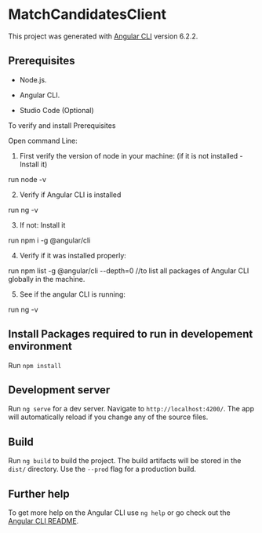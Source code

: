 # MatchCandidatesClient

This project was generated with [Angular CLI](https://github.com/angular/angular-cli) version 6.2.2.


## Prerequisites

- Node.js.

- Angular CLI.

- Studio Code  (Optional)

To verify and install Prerequisites

Open command Line:

1. First verify the version of node in your machine: (if it is not installed - Install it)

run node -v

2. Verify if Angular CLI is installed

run ng -v

3. If not: Install it

run npm i -g @angular/cli

4. Verify if it was installed properly:

run npm list -g @angular/cli --depth=0   //to list all packages of Angular CLI globally in the machine.

5. See if the angular CLI is running:

run ng -v 

## Install Packages required to run in developement environment

Run `npm install`

## Development server

Run `ng serve` for a dev server. Navigate to `http://localhost:4200/`. The app will automatically reload if you change any of the source files.

## Build

Run `ng build` to build the project. The build artifacts will be stored in the `dist/` directory. Use the `--prod` flag for a production build.


## Further help

To get more help on the Angular CLI use `ng help` or go check out the [Angular CLI README](https://github.com/angular/angular-cli/blob/master/README.md).
